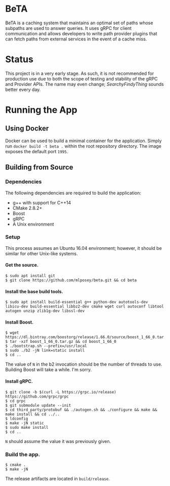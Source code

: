 # BeTA
BeTA is a caching system that maintains an optimal set of paths whose
subpaths are used to answer queries. It uses gRPC for client communication
and allows developers to write path provider plugins that can fetch paths
from external services in the event of a cache miss.

# Status
This project is in a very early stage. As such, it is not recommended
for production use due to both the scope of testing and stability of
the gRPC and Provider APIs. The name may even change; *SearchyFindyThing*
sounds better every day.

# Running the App

## Using Docker
Docker can be used to build a minimal container for the application. Simply
run `docker build -t beta .` within the root repository directory. The image
exposes the default port `1995`.

## Building from Source
### Dependencies
The following dependencies are required to build the application:
* g++ with support for C++14
* CMake 2.8.2+
* Boost
* gRPC
* A Unix environment

### Setup
This process assumes an Ubuntu 16.04 environment; however, it should be similar for
other Unix-like systems.
#### Get the source.
```
$ sudo apt install git
$ git clone https://github.com/mlposey/beta.git && cd beta
```
#### Install the base build tools.
```
$ sudo apt install build-essential g++ python-dev autotools-dev libicu-dev build-essential libbz2-dev cmake wget curl autoconf libtool autogen unzip zlib1g-dev libssl-dev
```
#### Install Boost.
```
$ wget https://dl.bintray.com/boostorg/release/1.66.0/source/boost_1_66_0.tar.gz
$ tar -xzf boost_1_66_0.tar.gz && cd boost_1_66_0
$ ./bootstrap.sh --prefix=/usr/local
$ sudo ./b2 -jN link=static install
$ cd ..
```
The value of `N` in the b2 invocation should be the number of threads to use.
Building Boost will take a while. I'm sorry.
#### Install gRPC.
```
$ git clone -b $(curl -L https://grpc.io/release) https://github.com/grpc/grpc
$ cd grpc
$ git submodule update --init
$ cd third_party/protobuf && ./autogen.sh && ./configure && make && make install && cd ../..
$ ldconfig
$ make -jN static
$ sudo make install
$ cd ..
```
`N` should assume the value it was previously given.
### Build the app.
```
$ cmake .
$ make -jN
```
The release artifacts are located in `build/release`.